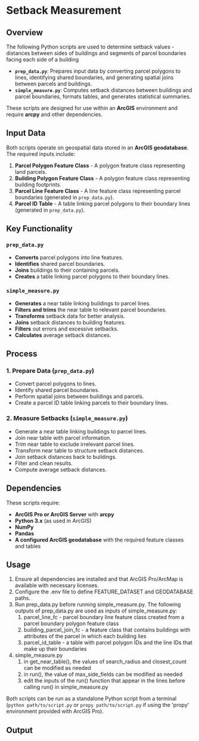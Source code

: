 # Setback Measurement

## Overview

The following Python scripts are used to determine setback values - distances between sides of buildings and segments of parcel boundaries facing each side of a building

- **`prep_data.py`**: Prepares input data by converting parcel polygons to lines, identifying shared boundaries, and generating spatial joins between parcels and buildings.
- **`simple_measure.py`**: Computes setback distances between buildings and parcel boundaries, formats tables, and generates statistical summaries.

These scripts are designed for use within an **ArcGIS** environment and require **arcpy** and other dependencies.

## Input Data

Both scripts operate on geospatial data stored in an **ArcGIS geodatabase**. The required inputs include:

1. **Parcel Polygon Feature Class** - A polygon feature class representing land parcels.
2. **Building Polygon Feature Class** - A polygon feature class representing building footprints.
3. **Parcel Line Feature Class** - A line feature class representing parcel boundaries (generated in `prep_data.py`).
4. **Parcel ID Table** - A table linking parcel polygons to their boundary lines (generated in `prep_data.py`).

## Key Functionality

### `prep_data.py`
- **Converts** parcel polygons into line features.
- **Identifies** shared parcel boundaries.
- **Joins** buildings to their containing parcels.
- **Creates** a table linking parcel polygons to their boundary lines.

### `simple_measure.py`
- **Generates** a near table linking buildings to parcel lines.
- **Filters and trims** the near table to relevant parcel boundaries.
- **Transforms** setback data for better analysis.
- **Joins** setback distances to building features.
- **Filters** out errors and excessive setbacks.
- **Calculates** average setback distances.

## Process

### 1. Prepare Data (`prep_data.py`)
- Convert parcel polygons to lines.
- Identify shared parcel boundaries.
- Perform spatial joins between buildings and parcels.
- Create a parcel ID table linking parcels to their boundary lines.

### 2. Measure Setbacks (`simple_measure.py`)
- Generate a near table linking buildings to parcel lines.
- Join near table with parcel information.
- Trim near table to exclude irrelevant parcel lines.
- Transform near table to structure setback distances.
- Join setback distances back to buildings.
- Filter and clean results.
- Compute average setback distances.

## Dependencies

These scripts require:
- **ArcGIS Pro or ArcGIS Server** with **arcpy**
- **Python 3.x** (as used in ArcGIS)
- **NumPy**
- **Pandas**
- **A configured ArcGIS geodatabase** with the required feature classes and tables

## Usage

1. Ensure all dependencies are installed and that ArcGIS Pro/ArcMap is available with necessary licenses.
2. Configure the .env file to define FEATURE_DATASET and GEODATABASE paths.
3. Run prep_data.py before running simple_measure.py. The following outputs of prep_data.py are used as inputs of simple_measure.py:
    1. parcel_line_fc - parcel boundary line feature class created from a parcel boundary polygon feature class
    2. building_parcel_join_fc - a feature class that contains buildings with attributes of the parcel in which each building lies
    3. parcel_id_table - a table with parcel polygon IDs and the line IDs that make up their boundaries
4. simple_measure.py
    1. in get_near_table(), the values of search_radius and closest_count can be modified as needed
    2. in run(), the value of max_side_fields can be modified as needed
    3. edit the inputs of the run() function that appear in the lines before calling run() in simple_measure.py

Both scripts can be run as a standalone Python script from a terminal (`python path/to/script.py` or `propy path/to/script.py` if using the 'propy' environment provided with ArcGIS Pro).

## Output


